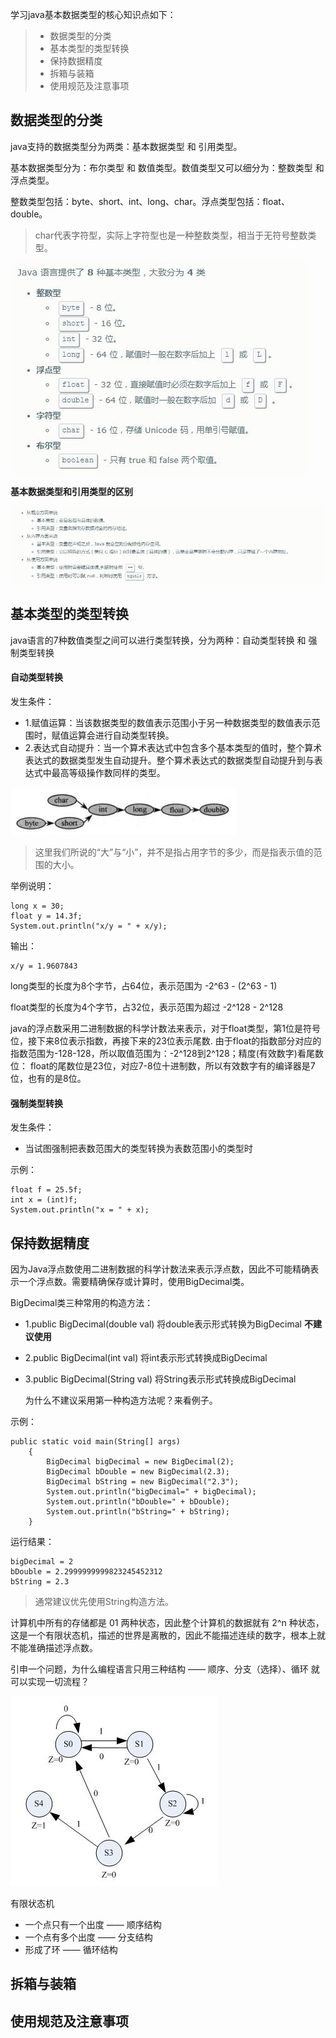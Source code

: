学习java基本数据类型的核心知识点如下：
> - 数据类型的分类
> - 基本类型的类型转换
> - 保持数据精度
> - 拆箱与装箱
> - 使用规范及注意事项

## 数据类型的分类

java支持的数据类型分为两类：基本数据类型 和 引用类型。

基本数据类型分为：布尔类型 和 数值类型。数值类型又可以细分为：整数类型 和 浮点类型。

整数类型包括：byte、short、int、long、char。浮点类型包括：float、double。

> char代表字符型，实际上字符型也是一种整数类型，相当于无符号整数类型。

![](../images/doc/basetype1.jpg)

**基本数据类型和引用类型的区别**

![](../images/doc/basetype2.jpg)

## 基本类型的类型转换

java语言的7种数值类型之间可以进行类型转换，分为两种：自动类型转换 和 强制类型转换

#### 自动类型转换

发生条件：
- 1.赋值运算：当该数据类型的数值表示范围小于另一种数据类型的数值表示范围时，赋值运算会进行自动类型转换。
- 2.表达式自动提升：当一个算术表达式中包含多个基本类型的值时，整个算术表达式的数据类型发生自动提升。整个算术表达式的数据类型自动提升到与表达式中最高等级操作数同样的类型。


![](../images/doc/basetype3.jpg)

> 这里我们所说的“大”与“小”，并不是指占用字节的多少，而是指表示值的范围的大小。

举例说明：

```
long x = 30;
float y = 14.3f;
System.out.println("x/y = " + x/y);
```
输出：
```
x/y = 1.9607843
```

long类型的长度为8个字节，占64位，表示范围为 -2^63  -  (2^63 - 1)

float类型的长度为4个字节，占32位，表示范围为超过  -2^128 - 2^128 

java的浮点数采用二进制数据的科学计数法来表示，对于float类型，第1位是符号位，接下来8位表示指数，再接下来的23位表示尾数.
由于float的指数部分对应的指数范围为-128-128，所以取值范围为：-2^128到2^128；精度(有效数字)看尾数位：
float的尾数位是23位，对应7-8位十进制数，所以有效数字有的编译器是7位，也有的是8位。

#### 强制类型转换

发生条件：

- 当试图强制把表数范围大的类型转换为表数范围小的类型时

示例：
```
float f = 25.5f;
int x = (int)f;
System.out.println("x = " + x);
```

## 保持数据精度

因为Java浮点数使用二进制数据的科学计数法来表示浮点数，因此不可能精确表示一个浮点数。需要精确保存或计算时，使用BigDecimal类。

BigDecimal类三种常用的构造方法：

- 1.public BigDecimal(double val)    将double表示形式转换为BigDecimal  **不建议使用**

- 2.public BigDecimal(int val)       将int表示形式转换成BigDecimal

- 3.public BigDecimal(String val)    将String表示形式转换成BigDecimal
    
    为什么不建议采用第一种构造方法呢？来看例子。

示例：
```
public static void main(String[] args)
    {
        BigDecimal bigDecimal = new BigDecimal(2);
        BigDecimal bDouble = new BigDecimal(2.3);
        BigDecimal bString = new BigDecimal("2.3");
        System.out.println("bigDecimal=" + bigDecimal);
        System.out.println("bDouble=" + bDouble);
        System.out.println("bString=" + bString);
    }
```
运行结果：
```
bigDecimal = 2
bDouble = 2.2999999999823245452312
bString = 2.3
```

> 通常建议优先使用String构造方法。

计算机中所有的存储都是 01 两种状态，因此整个计算机的数据就有 2^n 种状态，这是一个有限状态机，描述的世界是离散的，因此不能描述连续的数字，根本上就不能准确描述浮点数。

引申一个问题，为什么编程语言只用三种结构 —— 顺序、分支（选择）、循环 就可以实现一切流程？

![](../images/doc/basetype4.jpg)

有限状态机
- 一个点只有一个出度 —— 顺序结构
- 一个点有多个出度 —— 分支结构
- 形成了环 —— 循环结构


## 拆箱与装箱

## 使用规范及注意事项
